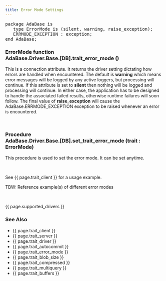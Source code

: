 ```yaml
---
title: Error Mode Settings
---
```


<div class="leftside">
<pre class="code">
package AdaBase is
   type ErrorMode is (silent, warning, raise_exception);
   ERRMODE_EXCEPTION : exception;
end AdaBase;
</pre>
<h3>ErrorMode function<br/>
AdaBase.Driver.Base.[DB].trait_error_mode ()</h3>
<p>This is a connection attribute.  It returns the driver setting
dictating how errors are handled when encountered.  The default is
<b>warning</b> which means error messages will be logged by any active
loggers, but processing will continue.  If this attribute is set to
<b>silent</b> then nothing will be logged and processing will continue.
In either case, the application has to be designed to handle the
associated failed results, otherwise runtime failures will soon follow.
The final value of <b>raise_exception</b> will cause the
AdaBase.ERRMODE_EXCEPTION exception to be raised whenever an error is
encountered.</p>
<br/>
<h3>Procedure<br/>
AdaBase.Driver.Base.[DB].set_trait_error_mode (trait : ErrorMode)</h3>
<p>This procedure is used to set the error mode.  It can be set
anytime.</p>
<br/>
<p class="caption">See {{ page.trait_client }} for a usage example.</p>
<p class="caption">TBW: Reference example(s) of different error modes</p>
<br/>
<p>{{ page.supported_drivers }}</p>
</div>
<div class="sidenav">
  <h3>See Also</h3>
  <ul>
    <li>{{ page.trait_client }}</li>
    <li>{{ page.trait_server }}</li>
    <li>{{ page.trait_driver }}</li>
    <li>{{ page.trait_autocommit }}</li>
    <li>{{ page.trait_error_mode }}</li>
    <li>{{ page.trait_blob_size }}</li>
    <li>{{ page.trait_compressed }}</li>
    <li>{{ page.trait_multiquery }}</li>
    <li>{{ page.trait_buffers }}</li>
  </ul>
</div>
